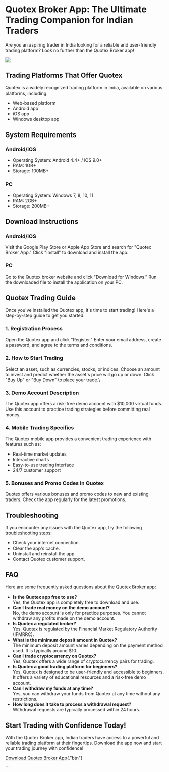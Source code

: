 # Quotex Broker App: The Ultimate Trading Companion for Indian Traders

Are you an aspiring trader in India looking for a reliable and
user-friendly trading platform? Look no further than the Quotex Broker
app!

[![](https://static.quotex.io/files/1_en/300_250.jpg)](https://traff.sbs/brokerqxsignupf)

## Trading Platforms That Offer Quotex

Quotex is a widely recognized trading platform in India, available on
various platforms, including:

-   Web-based platform
-   Android app
-   iOS app
-   Windows desktop app

## System Requirements

### Android/iOS

-   Operating System: Android 4.4+ / iOS 9.0+
-   RAM: 1GB+
-   Storage: 100MB+

### PC

-   Operating System: Windows 7, 8, 10, 11
-   RAM: 2GB+
-   Storage: 200MB+

## Download Instructions

### Android/iOS

Visit the Google Play Store or Apple App Store and search for "Quotex
Broker App." Click "Install" to download and install the app.

### PC

Go to the Quotex broker website and click "Download for Windows."
Run the downloaded file to install the application on your PC.

## Quotex Trading Guide

Once you\'ve installed the Quotex app, it\'s time to start trading!
Here\'s a step-by-step guide to get you started:

### 1. Registration Process

Open the Quotex app and click "Register." Enter your email
address, create a password, and agree to the terms and conditions.

### 2. How to Start Trading

Select an asset, such as currencies, stocks, or indices. Choose an
amount to invest and predict whether the asset\'s price will go up or
down. Click "Buy Up" or "Buy Down" to place your trade.\

### 3. Demo Account Description

The Quotex app offers a risk-free demo account with \$10,000 virtual
funds. Use this account to practice trading strategies before committing
real money.

### 4. Mobile Trading Specifics

The Quotex mobile app provides a convenient trading experience with
features such as:

-   Real-time market updates
-   Interactive charts
-   Easy-to-use trading interface
-   24/7 customer support

### 5. Bonuses and Promo Codes in Quotex

Quotex offers various bonuses and promo codes to new and existing
traders. Check the app regularly for the latest promotions.

## Troubleshooting

If you encounter any issues with the Quotex app, try the following
troubleshooting steps:

-   Check your internet connection.
-   Clear the app\'s cache.
-   Uninstall and reinstall the app.
-   Contact Quotex customer support.

## FAQ

Here are some frequently asked questions about the Quotex Broker app:

-   **Is the Quotex app free to use?**\
    Yes, the Quotex app is completely free to download and use.
-   **Can I trade real money on the demo account?**\
    No, the demo account is only for practice purposes. You cannot
    withdraw any profits made on the demo account.
-   **Is Quotex a regulated broker?**\
    Yes, Quotex is regulated by the Financial Market Regulatory
    Authority (IFMRRC).
-   **What is the minimum deposit amount in Quotex?**\
    The minimum deposit amount varies depending on the payment method
    used. It is typically around \$10.
-   **Can I trade cryptocurrency on Quotex?**\
    Yes, Quotex offers a wide range of cryptocurrency pairs for trading.
-   **Is Quotex a good trading platform for beginners?**\
    Yes, Quotex is designed to be user-friendly and accessible to
    beginners. It offers a variety of educational resources and a
    risk-free demo account.
-   **Can I withdraw my funds at any time?**\
    Yes, you can withdraw your funds from Quotex at any time without any
    restrictions.
-   **How long does it take to process a withdrawal request?**\
    Withdrawal requests are typically processed within 24 hours.

## Start Trading with Confidence Today!

With the Quotex Broker app, Indian traders have access to a powerful and
reliable trading platform at their fingertips. Download the app now and
start your trading journey with confidence!

[Download Quotex Broker
App](\%22https://traff.sbs/quotexonelink\%22){."btn"}

\`\`\`

